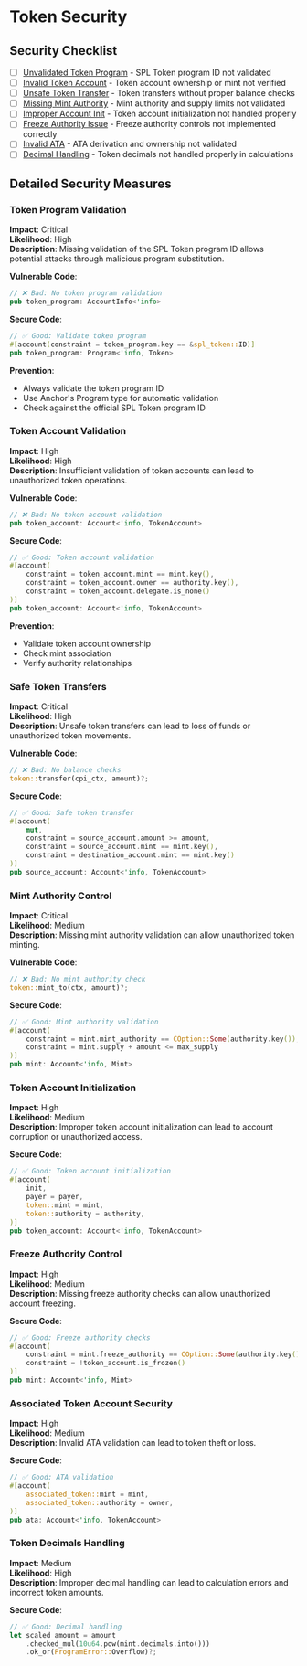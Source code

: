 # Token Security

## Security Checklist

- [ ] [Unvalidated Token Program](#token-program-validation) - SPL Token program ID not validated
- [ ] [Invalid Token Account](#token-account-validation) - Token account ownership or mint not verified
- [ ] [Unsafe Token Transfer](#safe-token-transfers) - Token transfers without proper balance checks
- [ ] [Missing Mint Authority](#mint-authority-control) - Mint authority and supply limits not validated
- [ ] [Improper Account Init](#token-account-initialization) - Token account initialization not handled properly
- [ ] [Freeze Authority Issue](#freeze-authority-control) - Freeze authority controls not implemented correctly
- [ ] [Invalid ATA](#associated-token-account-security) - ATA derivation and ownership not validated
- [ ] [Decimal Handling](#token-decimals-handling) - Token decimals not handled properly in calculations

## Detailed Security Measures

### Token Program Validation

**Impact**: Critical  
**Likelihood**: High  
**Description**: Missing validation of the SPL Token program ID allows potential attacks through malicious program substitution.

**Vulnerable Code**:
```rust
// ❌ Bad: No token program validation
pub token_program: AccountInfo<'info>
```

**Secure Code**:
```rust
// ✅ Good: Validate token program
#[account(constraint = token_program.key == &spl_token::ID)]
pub token_program: Program<'info, Token>
```

**Prevention**:
- Always validate the token program ID
- Use Anchor's Program type for automatic validation
- Check against the official SPL Token program ID

### Token Account Validation

**Impact**: High  
**Likelihood**: High  
**Description**: Insufficient validation of token accounts can lead to unauthorized token operations.

**Vulnerable Code**:
```rust
// ❌ Bad: No token account validation
pub token_account: Account<'info, TokenAccount>
```

**Secure Code**:
```rust
// ✅ Good: Token account validation
#[account(
    constraint = token_account.mint == mint.key(),
    constraint = token_account.owner == authority.key(),
    constraint = token_account.delegate.is_none()
)]
pub token_account: Account<'info, TokenAccount>
```

**Prevention**:
- Validate token account ownership
- Check mint association
- Verify authority relationships

### Safe Token Transfers

**Impact**: Critical  
**Likelihood**: High  
**Description**: Unsafe token transfers can lead to loss of funds or unauthorized token movements.

**Vulnerable Code**:
```rust
// ❌ Bad: No balance checks
token::transfer(cpi_ctx, amount)?;
```

**Secure Code**:
```rust
// ✅ Good: Safe token transfer
#[account(
    mut,
    constraint = source_account.amount >= amount,
    constraint = source_account.mint == mint.key(),
    constraint = destination_account.mint == mint.key()
)]
pub source_account: Account<'info, TokenAccount>
```

### Mint Authority Control

**Impact**: Critical  
**Likelihood**: Medium  
**Description**: Missing mint authority validation can allow unauthorized token minting.

**Vulnerable Code**:
```rust
// ❌ Bad: No mint authority check
token::mint_to(ctx, amount)?;
```

**Secure Code**:
```rust
// ✅ Good: Mint authority validation
#[account(
    constraint = mint.mint_authority == COption::Some(authority.key()),
    constraint = mint.supply + amount <= max_supply
)]
pub mint: Account<'info, Mint>
```

### Token Account Initialization

**Impact**: High  
**Likelihood**: Medium  
**Description**: Improper token account initialization can lead to account corruption or unauthorized access.

**Secure Code**:
```rust
// ✅ Good: Token account initialization
#[account(
    init,
    payer = payer,
    token::mint = mint,
    token::authority = authority,
)]
pub token_account: Account<'info, TokenAccount>
```

### Freeze Authority Control

**Impact**: High  
**Likelihood**: Medium  
**Description**: Missing freeze authority checks can allow unauthorized account freezing.

**Secure Code**:
```rust
// ✅ Good: Freeze authority checks
#[account(
    constraint = mint.freeze_authority == COption::Some(authority.key()),
    constraint = !token_account.is_frozen()
)]
pub mint: Account<'info, Mint>
```

### Associated Token Account Security

**Impact**: High  
**Likelihood**: Medium  
**Description**: Invalid ATA validation can lead to token theft or loss.

**Secure Code**:
```rust
// ✅ Good: ATA validation
#[account(
    associated_token::mint = mint,
    associated_token::authority = owner,
)]
pub ata: Account<'info, TokenAccount>
```

### Token Decimals Handling

**Impact**: Medium  
**Likelihood**: High  
**Description**: Improper decimal handling can lead to calculation errors and incorrect token amounts.

**Secure Code**:
```rust
// ✅ Good: Decimal handling
let scaled_amount = amount
    .checked_mul(10u64.pow(mint.decimals.into()))
    .ok_or(ProgramError::Overflow)?;
``` 